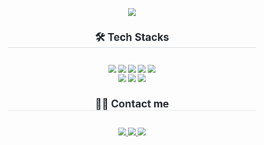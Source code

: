 <div align= "center">
    <img src="https://capsule-render.vercel.app/api?type=blur&color=0:00c6ff,100:0072ff&height=280&text=YEIN%20KIM&animation=fadeIn&fontColor=ffffff&fontSize=40" />
    </div>
    <div align= "center">
    <h2 style="border-bottom: 1px solid #d8dee4; color: #282d33;"> 🛠️ Tech Stacks </h2> <br> 
    <div style="margin: 0 auto; text-align: center;" align= "center"> <img src="https://img.shields.io/badge/Python-3776AB?style=flat-square&logo=Python&logoColor=white">
          <img src="https://img.shields.io/badge/Notion-000000?style=flat-square&logo=Notion&logoColor=white">
          <img src="https://img.shields.io/badge/Github-181717?style=flat-square&logo=Github&logoColor=white">
          <img src="https://img.shields.io/badge/HTML5-E34F26?style=flat-square&logo=HTML5&logoColor=white">
          <img src="https://img.shields.io/badge/MySQL-4479A1?style=flat-square&logo=MySQL&logoColor=white">
          <br/><img src="https://img.shields.io/badge/PyTorch-EE4C2C?style=flat-square&logo=PyTorch&logoColor=white">
          <img src="https://img.shields.io/badge/Tensorflow-FF6F00?style=flat-square&logo=Tensorflow&logoColor=white">
          <img src="https://img.shields.io/badge/Java-007396?style=flat-square&logo=Java&logoColor=white">
          </div>
    </div>
    <div align= "center">
    <h2 style="border-bottom: 1px solid #d8dee4; color: #282d33;"> 🧑‍💻 Contact me </h2> <br> 
    <div align= "center"> <a href=https://www.instagram.com/yeinee.k/> <img src="https://img.shields.io/badge/Instagram-E4405F?style=flat-square&logo=Instagram&logoColor=white&link=https://www.instagram.com/yeinee.k/"> </a>
         <a href=https://www.notion.so/yein-kim/YEIN-9637dd9bcc8742ffbb40984e16b30e2c> <img src="https://img.shields.io/badge/Notion-000000?style=flat-square&logo=Notion&logoColor=white&link=https://www.notion.so/yein-kim/YEIN-9637dd9bcc8742ffbb40984e16b30e2c"> </a>
         <a href=https://blog.naver.com/hztown> <img src="https://img.shields.io/badge/Naver-03C75A?style=flat-square&logo=Naver&logoColor=white&link=https://blog.naver.com/hztown"> </a>
          </div>  <br> 
    <div align= "center">  </div> 
    </div>
    <div align= "center"> 
    </div>
    
